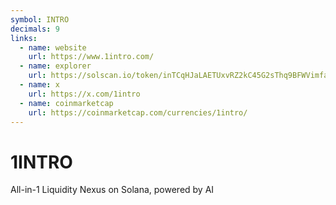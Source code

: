 ```yaml
---
symbol: INTRO
decimals: 9
links:
  - name: website
    url: https://www.1intro.com/
  - name: explorer
    url: https://solscan.io/token/inTCqHJaLAETUxvRZ2kC45G2sThq9BFWVimfaQw7t6w
  - name: x
    url: https://x.com/1intro
  - name: coinmarketcap
    url: https://coinmarketcap.com/currencies/1intro/
---
```


# 1INTRO

All-in-1 Liquidity Nexus on Solana, powered by AI
